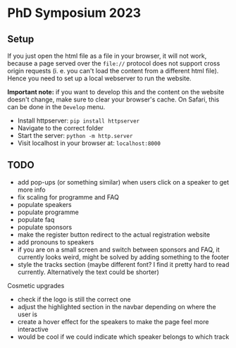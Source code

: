 # PhD Symposium 2023

## Setup

If you just open the html file as a file in your browser, it will not work, because a page served over the `file://` protocol does not support cross origin requests (i. e. you can't load the content from a different html file). Hence you need to set up a local webserver to run the website.

**Important note:** if you want to develop this and the content on the website doesn't change, make sure to clear your browser's cache. On Safari, this can be done in the `Develop` menu.

- Install httpserver: `pip install httpserver`
-  Navigate to the correct folder
- Start the server: `python -m http.server`
- Visit localhost in your browser at: `localhost:8000`

## TODO
- add pop-ups (or something similar) when users click on a speaker to get more info
- fix scaling for programme and FAQ
- populate speakers
- populate programme
- populate faq
- populate sponsors
- make the register button redirect to the actual registration website
- add pronouns to speakers
- if you are on a small screen and switch between sponsors and FAQ, it currently looks weird, might be solved by adding something to the footer
- style the tracks section (maybe different font? I find it pretty hard to read currently. Alternatively the text could be shorter)

Cosmetic upgrades
- check if the logo is still the correct one
- adjust the highlighted section in the navbar depending on where the user is
- create a hover effect for the speakers to make the page feel more interactive
- would be cool if we could indicate which speaker belongs to which track
